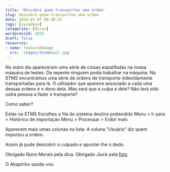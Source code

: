 ```yaml
---
title: 'Descobre quem transportou uma ordem'
slug: descobre-quem-transportou-uma-ordem
date: 2014-07-07 08:30:15
tags: [sysadmin]
categories: [dicas]
wordpressId: 2825
draft: false
resources:
- name: featuredImage
  src: 'images/thumbnail.jpg'
---
```

No outro dia apareceram uma série de coisas espatifadas na nossa máquina de testes. De repente ninguém podia trabalhar na máquina. Na STMS encontrámos uma série de ordens de transporte indevidamente transportadas para lá. O utilizador que aparece associado a cada uma dessas ordens é o dono dela. Mas será que a culpa é dele? Não terá sido outra pessoa a fazer o transporte?

Como saber?

<!--more-->

Estás na STMS
Escolhes a fila do sistema destino pretendido
Menu > Ir para > Histórico de importação
Menu > Processar > Exibir mais

Aparecem mais umas colunas na lista. A coluna "Usuário" diz quem importou a ordem.

Assim já pude descobrir o culpado e apontar-lhe o dedo.

Obrigado Nuno Morais pela dica.
Obrigado Jiuck pela [foto][1].

O Abapinho saúda-vos.

   [1]: “https://www.flickr.com/photos/jiuck/7758480164”
